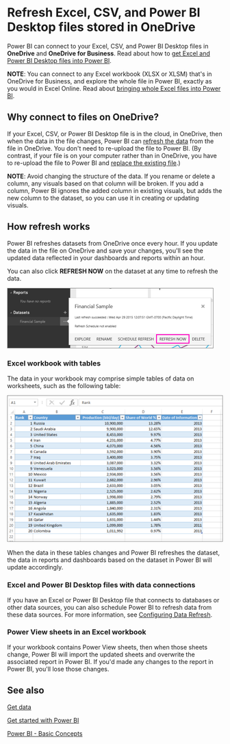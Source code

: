 ﻿<properties 
   pageTitle="Refresh Excel, CSV, and Power BI Desktop files stored in OneDrive"
   description="Refresh Excel, CSV, and Power BI Desktop files stored in OneDrive"
   services="powerbi" 
   documentationCenter="" 
   authors="v-anpasi" 
   manager="mblythe" 
   editor=""
   tags=""/>
 
<tags
   ms.service="powerbi"
   ms.devlang="NA"
   ms.topic="article"
   ms.tgt_pltfrm="NA"
   ms.workload="powerbi"
   ms.date="09/28/2015"
   ms.author="v-anpasi"/>
# Refresh Excel, CSV, and Power BI Desktop files stored in OneDrive

Power BI can connect to your Excel, CSV, and Power BI Desktop files in **OneDrive** and **OneDrive for Business**. Read about how to [get Excel and Power BI Desktop files into Power BI](https://support.powerbi.com/knowledgebase/articles/597003).

**NOTE**: You can connect to any Excel workbook (XLSX or XLSM) that's in OneDrive for Business, and explore the whole file in Power BI, exactly as you would in Excel Online. Read about [bringing whole Excel files into Power BI](https://support.powerbi.com/knowledgebase/articles/640168).


## Why connect to files on OneDrive?

If your Excel, CSV, or Power BI Desktop file is in the cloud, in OneDrive, then when the data in the file changes, Power BI can [refresh the data](powerbi-refresh-data.md) from the file in OneDrive. You don't need to re-upload the file to Power BI. (By contrast, if your file is on your computer rather than in OneDrive, you have to re-upload the file to Power BI and [replace the existing file](https://support.powerbi.com/knowledgebase/articles/655108).)

**NOTE**: Avoid changing the structure of the data. If you rename or delete a column, any visuals based on that column will be broken. If you add a column, Power BI ignores the added column in existing visuals, but adds the new column to the dataset, so you can use it in creating or updating visuals. 


## How refresh works

Power BI refreshes datasets from OneDrive once every hour. If you update the data in the file on OneDrive and save your changes, you'll see the updated data reflected in your dashboards and reports within an hour.

You can also click **REFRESH NOW** on the dataset at any time to refresh the data.

![](media/powerbi-service-refresh-excel-data-stored-in-onedrive/PBI_RefreshNow.png)

### Excel workbook with tables

The data in your workbook may comprise simple tables of data on worksheets, such as the following table:




![](media/powerbi-service-refresh-excel-data-stored-in-onedrive/PBI_Trb_XLTbl.png)

When the data in these tables changes and Power BI refreshes the dataset, the data in reports and dashboards based on the dataset in Power BI will update accordingly.

### Excel and Power BI Desktop files with data connections

If you have an Excel or Power BI Desktop file that connects to databases or other data sources, you can also schedule Power BI to refresh data from these data sources. For more information, see [Configuring Data Refresh](powerbi-refresh-data.md).

### Power View sheets in an Excel workbook

If your workbook contains Power View sheets, then when those sheets change, Power BI will import the updated sheets and overwrite the associated report in Power BI. If you'd made any changes to the report in Power BI, you'll lose those changes.



## See also

[Get data](powerbi-service-get-data.md)

[Get started with Power BI](powerbi-service-get-started.md) 

[Power BI - Basic Concepts](powerbi-service-basic-concepts.md)

